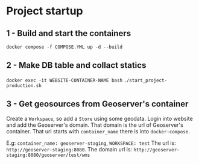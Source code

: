 # Project startup

## 1 - Build and start the containers
`docker compose -f COMPOSE.YML up -d --build`

## 2 - Make DB table and collact statics
`docker exec -it WEBSITE-CONTAINER-NAME bash`
`./start_project-production.sh`

## 3 - Get geosources from Geoserver's container

Create a `Workspace`, so add a `Store` using some geodata. Login into website and add the Geoserver's domain. That domain is
the url of Geoserver's container. That url starts with `container_name` there is into `docker-compose`.

E.g: `container_name: geoserver-staging`, `WORKSPACE: test`
The url is: `http://geoserver-staging:8080`. The domain url is: `http://geoserver-staging:8080/geoserver/test/wms`
